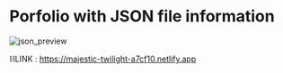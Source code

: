 # Porfolio with JSON file information

![json_preview](https://github.com/Narxib/json.porfolio/assets/108269492/810b9e9a-1429-4ed1-b282-ee02bd1a307c)
</br>

⛓LINK : https://majestic-twilight-a7cf10.netlify.app
